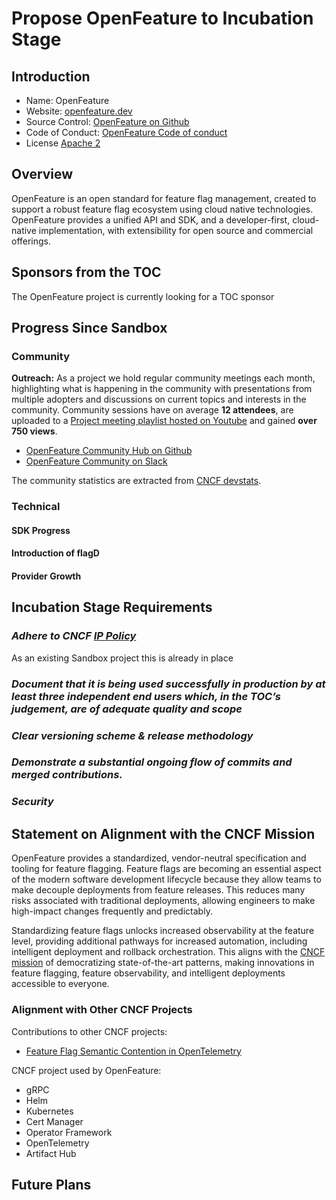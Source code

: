 # Propose OpenFeature to Incubation Stage




## Introduction

+ Name: OpenFeature
+ Website: [openfeature.dev](https://openfeature.dev)
+ Source Control: [OpenFeature on Github](https://github.com/open-feature)
+ Code of Conduct: [OpenFeature Code of conduct](https://github.com/open-feature/community#code-of-conduct)
+ License [Apache 2](https://github.com/backstage/backstage/blob/master/LICENSE)


## Overview

OpenFeature is an open standard for feature flag management, created to support a robust feature flag ecosystem using cloud native technologies. OpenFeature provides a unified API and SDK, and a developer-first, cloud-native implementation, with extensibility for open source and commercial offerings.

## Sponsors from the TOC

The OpenFeature project is currently looking for a TOC sponsor

## Progress Since Sandbox

### Community

**Outreach:** As a project we hold regular community meetings each month, highlighting what is happening in the community with presentations from multiple adopters and discussions on current topics and interests in the community. Community sessions have on average **12 attendees**, are uploaded to a [Project meeting playlist hosted on Youtube]([https://www.youtube.com/watch?v=3dV3aZo6JN8&list=PLf1KFlSkDLIBmA5TLXn2BzEHmwWzckP8y](https://www.youtube.com/playlist?list=PLiQt8D1ofl8zR0u5kzFjrX_U4rGteyOVa)) and gained **over 750 views**.

* [OpenFeature Community Hub on Github](https://github.com/open-feature/community)
* [OpenFeature Community on Slack](https://cloud-native.slack.com/archives/C0344AANLA1)

The community statistics are extracted from [CNCF devstats](https://openfeature.devstats.cncf.io/).

### Technical

#### SDK Progress

#### Introduction of flagD

#### Provider Growth

## Incubation Stage Requirements

### **_Adhere to CNCF [IP Policy](https://github.com/cncf/foundation/blob/master/charter.md#11-ip-policy)_**

As an existing Sandbox project this is already in place

### **_Document that it is being used successfully in production by at least three independent end users which, in the TOC’s judgement, are of adequate quality and scope_**

### **_Clear versioning scheme & release methodology_**

### **_Demonstrate a substantial ongoing flow of commits and merged contributions._**

### **_Security_**

## Statement on Alignment with the CNCF Mission

OpenFeature provides a standardized, vendor-neutral specification and tooling for feature flagging.
Feature flags are becoming an essential aspect of the modern software development lifecycle because they allow teams to make decouple deployments from feature releases.
This reduces many risks associated with traditional deployments, allowing engineers to make high-impact changes frequently and predictably.

Standardizing feature flags unlocks increased observability at the feature level, providing additional pathways for increased automation, including intelligent deployment and rollback orchestration.
This aligns with the [CNCF mission](https://github.com/cncf/foundation/blob/main/charter.md#1-mission-of-the-cloud-native-computing-foundation) of democratizing state-of-the-art patterns, making innovations in feature flagging, feature observability, and intelligent deployments accessible to everyone.

### Alignment with Other CNCF Projects

Contributions to other CNCF projects:

- [Feature Flag Semantic Contention in OpenTelemetry](https://opentelemetry.io/docs/reference/specification/trace/semantic_conventions/feature-flags/)

CNCF project used by OpenFeature:

- gRPC
- Helm
- Kubernetes
- Cert Manager
- Operator Framework
- OpenTelemetry
- Artifact Hub

## Future Plans
